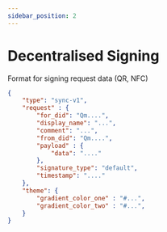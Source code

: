 ```yaml
---
sidebar_position: 2
---
```


# Decentralised Signing  

Format for signing request data (QR, NFC)

```json title="Example incoming signature request"
{
    "type": "sync-v1",
    "request" : {
        "for_did": "Qm....",
        "display_name": "...",
        "comment": "...",
        "from_did": "Qm....",
        "payload" : {
            "data": "...."
        },
        "signature_type": "default",
        "timestamp": "...."
    },
    "theme": {
        "gradient_color_one" : "#...",
        "gradient_color_two" : "#...",
    }
}
```
